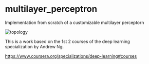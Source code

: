 # multilayer_perceptron
Implementation from scratch of a customizable multilayer perceptorn

![topology](https://github.com/user-attachments/assets/1d51224a-bfba-4c43-944e-ffe02a65607f)

This is a work based on the 1st 2 courses of the deep learning specialization by Andrew Ng.

https://www.coursera.org/specializations/deep-learning#courses
